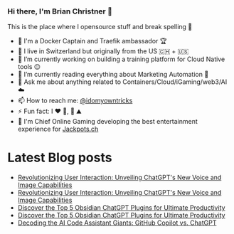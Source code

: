 ### Hi there, I'm Brian Christner 👋
This is the place where I opensource stuff and break spelling :rofl:

- 🐳 I'm a Docker Captain and Traefik ambassador :trophy:
- 📍 I live in Switzerland but originally from the US :switzerland: + :us:
- 🔭 I’m currently working on building a training platform for Cloud Native tools :wink:
- 🌱 I’m currently reading everything about Marketing Automation :book:
- 💬 Ask me about anything related to Containers/Cloud/iGaming/web3/AI :cloud:
- 📫 How to reach me: [@idomyowntricks](https://twitter.com/idomyowntricks)
- ⚡ Fun fact: I :heart: :bicyclist:, :ski: :mountain:
- 🎰 I'm Chief Online Gaming developing the best entertainment experience for [Jackpots.ch](https://www.jackpots.ch/)

# Latest Blog posts
<!-- BLOG-POST-LIST:START -->
- [Revolutionizing User Interaction: Unveiling ChatGPT&#39;s New Voice and Image Capabilities](https://dev.to/vegasbrianc/revolutionizing-user-interaction-unveiling-chatgpts-new-voice-and-image-capabilities-50mh)
- [Revolutionizing User Interaction: Unveiling ChatGPT&#39;s New Voice and Image Capabilities](https://brianchristner.io/revolutionizing-user-interaction-unveiling-chatgpts-new-voice-and-image-capabilities/)
- [Discover the Top 5 Obsidian ChatGPT Plugins for Ultimate Productivity](https://dev.to/vegasbrianc/discover-the-top-5-obsidian-chatgpt-plugins-for-ultimate-productivity-24oa)
- [Discover the Top 5 Obsidian ChatGPT Plugins for Ultimate Productivity](https://brianchristner.io/discover-the-top-5-obsidian-chatgpt-plugins-for-ultimate-productivity/)
- [Decoding the AI Code Assistant Giants: GitHub Copilot vs. ChatGPT](https://dev.to/vegasbrianc/decoding-the-ai-code-assistant-giants-github-copilot-vs-chatgpt-ohp)
<!-- BLOG-POST-LIST:END -->
